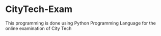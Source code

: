 # CityTech-Exam
This programming is done using Python Programming Language for the online examination of City Tech
